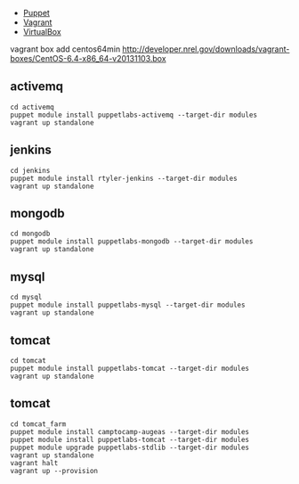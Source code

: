 * [Puppet](http://puppetlabs.com/misc/download-options)
* [Vagrant](https://www.vagrantup.com/downloads.html)
* [VirtualBox](https://www.virtualbox.org/wiki/Downloads)


vagrant box add centos64min http://developer.nrel.gov/downloads/vagrant-boxes/CentOS-6.4-x86_64-v20131103.box

## activemq

```
cd activemq
puppet module install puppetlabs-activemq --target-dir modules
vagrant up standalone
```

## jenkins
```
cd jenkins
puppet module install rtyler-jenkins --target-dir modules
vagrant up standalone
```

## mongodb

```
cd mongodb
puppet module install puppetlabs-mongodb --target-dir modules
vagrant up standalone
```

## mysql

```
cd mysql
puppet module install puppetlabs-mysql --target-dir modules
vagrant up standalone
```

## tomcat

```
cd tomcat
puppet module install puppetlabs-tomcat --target-dir modules
vagrant up standalone
```

## tomcat

```
cd tomcat_farm
puppet module install camptocamp-augeas --target-dir modules
puppet module install puppetlabs-tomcat --target-dir modules
puppet module upgrade puppetlabs-stdlib --target-dir modules
vagrant up standalone
vagrant halt
vagrant up --provision
```
